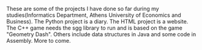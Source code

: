 These are some of the projects I have done so far during my studies(Informatics Department, Athens University of Economics and Business). 
The Python project is a diary.
The HTML project is a website. 
The C++ game needs the sgg library to run and is based on the game "Geometry Dash".
Others include data structures in Java and some code in Assembly.
More to come.
